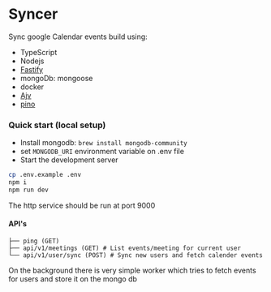 # Syncer
Sync google Calendar events 
build using:
  - TypeScript
  - Nodejs
  - [Fastify](https://www.fastify.io)
  - mongoDb: mongoose
  - docker
  - [Ajv](https://ajv.js.org)
  - [pino](https://getpino.io)

### Quick start (local setup)

- Install mongodb: `brew install mongodb-community`
- set `MONGODB_URI` environment variable on .env file
- Start the development server

```sh
cp .env.example .env
npm i
npm run dev
```
The http service should be run at port 9000

#### API's

    ├── ping (GET)
    ├── api/v1/meetings (GET) # List events/meeting for current user
    └── api/v1/user/sync (POST) # Sync new users and fetch calender events

  On the background there is very simple worker which tries to fetch events for users and store it on the mongo db